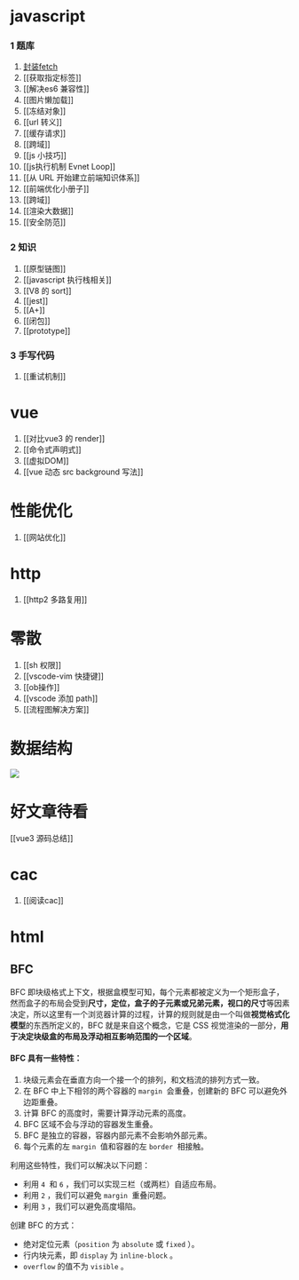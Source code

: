 # javascript
### 1 题库
1. [封装fetch](封装fetch.md)
2. [[获取指定标签]]
3. [[解决es6 兼容性]]
4. [[图片懒加载]]
5. [[冻结对象]]
6. [[url 转义]]
7. [[缓存请求]]
8. [[跨域]]
9. [[js 小技巧]]
10. [[js执行机制 Evnet Loop]]
11. [[从 URL 开始建立前端知识体系]]
12. [[前端优化小册子]]
13. [[跨域]]
14. [[渲染大数据]]
15. [[安全防范]]


### 2 知识
1. [[原型链图]]
2. [[javascript 执行栈相关]]
3. [[V8 的 sort]]
4. [[jest]]
5. [[A+]]
6. [[闭包]]
7. [[prototype]]

### 3 手写代码
1. [[重试机制]]


# vue
1. [[对比vue3 的 render]]
2. [[命令式声明式]]
3. [[虚拟DOM]]
4. [[vue 动态 src background 写法]]

# 性能优化
1. [[网站优化]]

# http
1. [[http2 多路复用]]

# 零散
1. [[sh 权限]]
2. [[vscode-vim 快捷键]]
3. [[ob操作]]
4. [[vscode 添加 path]]
5. [[流程图解决方案]]

# 数据结构

![](数据结构与算法.xmind)

# 好文章待看
[[vue3 源码总结]]

# cac
1. [[阅读cac]]

# html
## BFC
BFC 即块级格式上下文，根据盒模型可知，每个元素都被定义为一个矩形盒子，然而盒子的布局会受到**尺寸，定位，盒子的子元素或兄弟元素，视口的尺寸**等因素决定，所以这里有一个浏览器计算的过程，计算的规则就是由一个叫做**视觉格式化模型**的东西所定义的，BFC 就是来自这个概念，它是 CSS 视觉渲染的一部分，**用于决定块级盒的布局及浮动相互影响范围的一个区域**。

#### BFC 具有一些特性：
1.  块级元素会在垂直方向一个接一个的排列，和文档流的排列方式一致。
2.  在 BFC 中上下相邻的两个容器的 `margin`  会重叠，创建新的 BFC 可以避免外边距重叠。
3.  计算 BFC 的高度时，需要计算浮动元素的高度。
4.  BFC 区域不会与浮动的容器发生重叠。
5.  BFC 是独立的容器，容器内部元素不会影响外部元素。
6.  每个元素的左 `margin`  值和容器的左 `border`  相接触。

利用这些特性，我们可以解决以下问题：

-   利用 `4`  和 `6` ，我们可以实现三栏（或两栏）自适应布局。
-   利用 `2` ，我们可以避免 `margin`  重叠问题。
-   利用 `3` ，我们可以避免高度塌陷。

创建 BFC 的方式：

-   绝对定位元素（`position` 为 `absolute` 或 `fixed` ）。
-   行内块元素，即 `display` 为 `inline-block` 。
-   `overflow` 的值不为 `visible` 。

